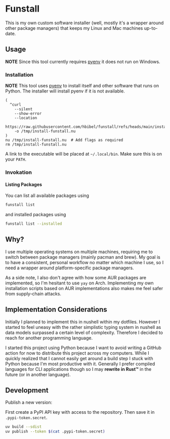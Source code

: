 # Funstall

This is my own custom software installer (well, mostly it's a wrapper around
other package managers) that keeps my Linux and Mac machines up-to-date.

## Usage

**NOTE** Since this tool currently requires
[pyenv](https://github.com/pyenv/pyenv) it does not run on Windows.

### Installation

**NOTE** This tool uses [pyenv](https://github.com/pyenv/pyenv) to install
itself and other software that runs on Python.
The installer will install pyenv if it is not available.

```nu
(
  ^curl
    --silent
    --show-error
    --location
    https://raw.githubusercontent.com/hbibel/funstall/refs/heads/main/install.nu
    -o /tmp/install-funstall.nu
)
nu /tmp/install-funstall.nu  # Add flags as required
rm /tmp/install-funstall.nu
```

A link to the executable will be placed at `~/.local/bin`. Make sure this is
on your `PATH`.

### Invokation

#### Listing Packages

You can list all available packages using

```sh
funstall list
```

and installed packages using

```sh
funstall list --installed
```

## Why?

I use multiple operating systems on multiple machines, requiring me to switch
between package managers (mainly pacman and brew).
My goal is to have a consistent, personal workflow no matter which machine I
use, so I need a wrapper around platform-specific package managers.

As a side note, I also don't agree with how some AUR packages are implemented,
so I'm hesitant to use `yay` on Arch.
Implementing my own installation scripts based on AUR implementations also
makes me feel safer from supply-chain attacks.

## Implementation Considerations

Initially I planned to implement this in nushell within my dotfiles.
However I started to feel uneasy with the rather simplistic typing system in
nushell as data models surpassed a certain level of complexity.
Therefore I decided to reach for another programming language.

I started this project using Python because I want to avoid writing a GitHub
action for now to distribute this project across my computers.
While I quickly realized that I cannot easily get around a build step I stuck
with Python because I'm most productive with it.
Generally I prefer compiled languages for CLI applications though so I may
**rewrite in Rust™** in the future (or in another language).

## Development

Publish a new version:

First create a PyPI API key with access to the repository.
Then save it in `.pypi-token.secret`.

```sh
uv build --sdist
uv publish --token $(cat .pypi-token.secret)
```

